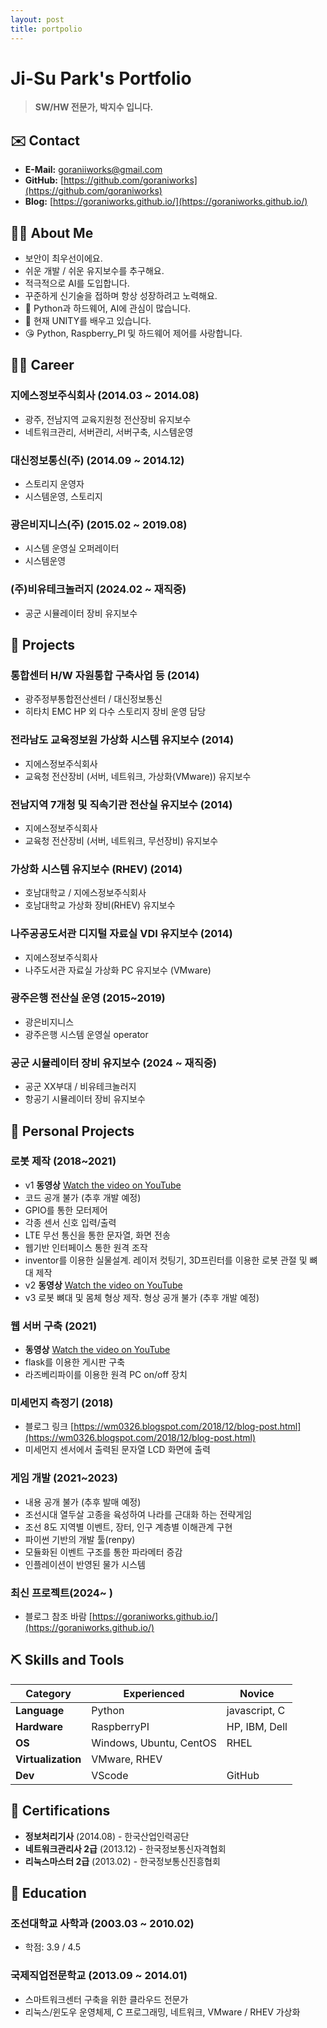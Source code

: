 ```yaml
---
layout: post
title: portpolio
---
```


# Ji-Su Park's Portfolio

> **SW/HW 전문가, 박지수 입니다.**

## ✉️ Contact

- **E-Mail:** [goraniiworks@gmail.com](mailto:goraniiworks@gmail.com)
- **GitHub:** [https://github.com/goraniworks](https://github.com/goraniworks)
- **Blog:** [https://goraniworks.github.io/](https://goraniworks.github.io/)

## 🙋‍♂️ About Me

- 보안이 최우선이에요.
- 쉬운 개발 / 쉬운 유지보수를 추구해요. 
- 적극적으로 AI를 도입합니다.
- 꾸준하게 신기술을 접하며 항상 성장하려고 노력해요.
- 🏨 Python과 하드웨어, AI에 관심이 많습니다.
- 🌱 현재 UNITY를 배우고 있습니다.
- 😘 Python, Raspberry_PI 및 하드웨어 제어를 사랑합니다.

## 🏃‍♂️ Career

### 지에스정보주식회사 (2014.03 ~ 2014.08)
- 광주, 전남지역 교육지원청 전산장비 유지보수
- 네트워크관리, 서버관리, 서버구축, 시스템운영

### 대신정보통신(주) (2014.09 ~ 2014.12)
- 스토리지 운영자
- 시스템운영, 스토리지

### 광은비지니스(주) (2015.02 ~ 2019.08)
- 시스템 운영실 오퍼레이터
- 시스템운영

### (주)비유테크놀러지 (2024.02 ~ 재직중)
- 공군 시뮬레이터 장비 유지보수

## 🎒 Projects

### 통합센터 H/W 자원통합 구축사업 등 (2014)
- 광주정부통합전산센터 / 대신정보통신
- 히타치 EMC HP 외 다수 스토리지 장비 운영 담당

### 전라남도 교육정보원 가상화 시스템 유지보수 (2014)
- 지에스정보주식회사
- 교육청 전산장비 (서버, 네트워크, 가상화(VMware)) 유지보수

### 전남지역 7개청 및 직속기관 전산실 유지보수 (2014)
- 지에스정보주식회사
- 교육청 전산장비 (서버, 네트워크, 무선장비) 유지보수

### 가상화 시스템 유지보수 (RHEV) (2014)
- 호남대학교 / 지에스정보주식회사
- 호남대학교 가상화 장비(RHEV) 유지보수

### 나주공공도서관 디지털 자료실 VDI 유지보수 (2014)
- 지에스정보주식회사
- 나주도서관 자료실 가상화 PC 유지보수 (VMware)

### 광주은행 전산실 운영 (2015~2019)
- 광은비지니스
- 광주은행 시스템 운영실 operator

### 공군 시뮬레이터 장비 유지보수 (2024 ~ 재직중)
- 공군 XX부대 / 비유테크놀러지
- 항공기 시뮬레이터 장비 유지보수

## 📜 Personal Projects

### 로봇 제작 (2018~2021)
- v1 **동영상** [Watch the video on YouTube](https://www.youtube.com/watch?v=q5RRWnfku9w)
- 코드 공개 불가 (추후 개발 예정)
- GPIO를 통한 모터제어
- 각종 센서 신호 입력/출력
- LTE 무선 통신을 통한 문자열, 화면 전송
- 웹기반 인터페이스 통한 원격 조작
- inventor를 이용한 실물설계. 레이저 컷팅기, 3D프린터를 이용한 로봇 관절 및 뼈대 제작
- v2 **동영상** [Watch the video on YouTube](https://www.youtube.com/watch?v=JeqHKDsGvEE)
- v3 로봇 뼈대 및 몸체 형상 제작. 형상 공개 불가 (추후 개발 예정)

### 웹 서버 구축 (2021)
- **동영상** [Watch the video on YouTube](https://www.youtube.com/watch?v=I-RsGblS2pw)
- flask를 이용한 게시판 구축
- 라즈베리파이를 이용한 원격 PC on/off 장치

### 미세먼지 측정기 (2018)
- 블로그 링크 [https://wm0326.blogspot.com/2018/12/blog-post.html](https://wm0326.blogspot.com/2018/12/blog-post.html)
- 미세먼지 센서에서 출력된 문자열 LCD 화면에 출력

### 게임 개발 (2021~2023)
- 내용 공개 불가 (추후 발매 예정)
- 조선시대 열두살 고종을 육성하여 나라를 근대화 하는 전략게임 
- 조선 8도 지역별 이벤트, 장터, 인구 계층별 이해관계 구현
- 파이썬 기반의 개발 툴(renpy)
- 모듈화된 이벤트 구조를 통한 파라메터 증감
- 인플레이션이 반영된 물가 시스템

### 최신 프로젝트(2024~ )
- 블로그 참조 바람 [https://goraniworks.github.io/](https://goraniworks.github.io/)

## ⛏️ Skills and Tools
| Category       | Experienced   | Novice           |
| -------------- | ------------- | ---------------- |
| **Language**   | Python        | javascript, C    |
| **Hardware**   | RaspberryPI   | HP, IBM, Dell    |
| **OS**         | Windows, Ubuntu, CentOS | RHEL     |
| **Virtualization** | VMware, RHEV  |                  |
| **Dev**        | VScode        | GitHub           |

## 🏅 Certifications

- **정보처리기사** (2014.08) - 한국산업인력공단
- **네트워크관리사 2급** (2013.12) - 한국정보통신자격협회
- **리눅스마스터 2급** (2013.02) - 한국정보통신진흥협회

## 📖 Education

### 조선대학교 사학과 (2003.03 ~ 2010.02)
- 학점: 3.9 / 4.5

### 국제직업전문학교 (2013.09 ~ 2014.01)
- 스마트워크센터 구축을 위한 클라우드 전문가
- 리눅스/윈도우 운영체제, C 프로그래밍, 네트워크, VMware / RHEV 가상화
